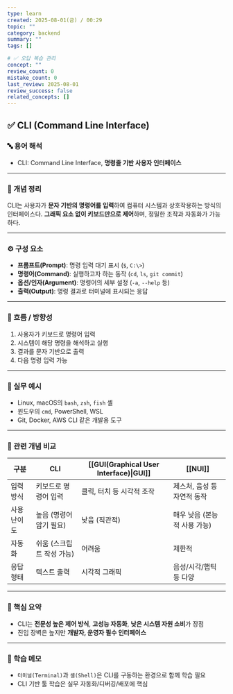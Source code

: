 ```yaml
---
type: learn
created: 2025-08-01(금) / 00:29
topic: ""
category: backend
summary: ""
tags: []

# ✅ 오답 복습 관리
concept: ""
review_count: 0
mistake_count: 0
last_review: 2025-08-01
review_success: false
related_concepts: []
---
```

## ✅ CLI (Command Line Interface)

### 🔤 용어 해석
- CLI: Command Line Interface, **명령줄 기반 사용자 인터페이스**

---

### 📌 개념 정리
CLI는 사용자가 **문자 기반의 명령어를 입력**하여 컴퓨터 시스템과 상호작용하는 방식의 인터페이스다. **그래픽 요소 없이 키보드만으로 제어**하며, 정밀한 조작과 자동화가 가능하다.

---

### ⚙️ 구성 요소
- **프롬프트(Prompt)**: 명령 입력 대기 표시 (`$`, `C:\>`)
- **명령어(Command)**: 실행하고자 하는 동작 (`cd`, `ls`, `git commit`)
- **옵션/인자(Argument)**: 명령어의 세부 설정 (`-a`, `--help` 등)
- **출력(Output)**: 명령 결과로 터미널에 표시되는 응답

---

### 🧭 흐름 / 방향성
1. 사용자가 키보드로 명령어 입력
2. 시스템이 해당 명령을 해석하고 실행
3. 결과를 문자 기반으로 출력
4. 다음 명령 입력 가능

---

### 💬 실무 예시
- Linux, macOS의 `bash`, `zsh`, `fish` 셸
- 윈도우의 `cmd`, PowerShell, WSL
- Git, Docker, AWS CLI 같은 개발용 도구

---

### 🔁 관련 개념 비교
| 구분     | CLI             | [[GUI(Graphical User Interface)\|GUI]] | [[NUI]]           |
| ------ | --------------- | -------------------------------------- | ----------------- |
| 입력 방식  | 키보드로 명령어 입력     | 클릭, 터치 등 시각적 조작                        | 제스처, 음성 등 자연적 동작  |
| 사용 난이도 | 높음 (명령어 암기 필요)  | 낮음 (직관적)                               | 매우 낮음 (본능적 사용 가능) |
| 자동화    | 쉬움 (스크립트 작성 가능) | 어려움                                    | 제한적               |
| 응답 형태  | 텍스트 출력          | 시각적 그래픽                                | 음성/시각/햅틱 등 다양     |

---

### 🎯 핵심 요약
- CLI는 **전문성 높은 제어 방식**, **고성능 자동화**, **낮은 시스템 자원 소비**가 장점
- 진입 장벽은 높지만 **개발자, 운영자 필수 인터페이스**

---

### 🧠 학습 메모
- `터미널(Terminal)`과 `셸(Shell)`은 CLI를 구동하는 환경으로 함께 학습 필요
- CLI 기반 툴 학습은 실무 자동화/디버깅/배포에 핵심
